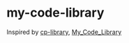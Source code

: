 # my-code-library

Inspired by [cp-library](https://github.com/ShahjalalShohag/code-library), [My_Code_Library](https://github.com/ASRafi41/My_Code_Library)